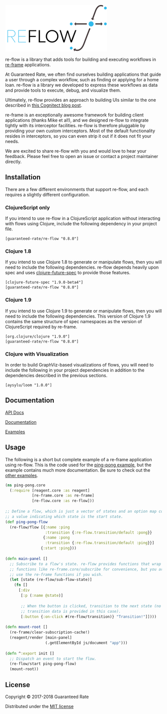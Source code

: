 ![re-flow logo](/images/re-flow.png)

re-flow is a library that adds tools for building and executing workflows in
[re-frame](https://github.com/Day8/re-frame) applications.

At Guaranteed Rate, we often find ourselves building applications that guide a
user through a complex workflow, such as finding or applying for a home loan.
re-flow is a library we developed to express these workflows as data and provide
tools to execute, debug, and visualize them.

Ultimately, re-flow provides an approach to building UIs similar to the one
described in
[this Cognitect blog post](https://blog.cognitect.com/blog/2017/5/22/restate-your-ui-using-state-machines-to-simplify-user-interface-development).

re-frame is an exceptionally awesome framework for building client applications
(thanks Mike et al!), and we designed re-flow to integrate tightly with its
interceptor facilities. re-flow is therefore pluggable by providing your own
custom interceptors. Most of the default functionality resides in interceptors,
so you can even strip it out if it does not fit your needs.

We are excited to share re-flow with you and would love to hear your feedback.
Please feel free to open an issue or contact a project maintainer directly.


## Installation

There are a few different environments that support re-flow, and each requires a
slightly different configuration.

### ClojureScript only

If you intend to use re-flow in a ClojureScript application without interacting
with flows using Clojure, include the following dependency in your project file.

```
[guaranteed-rate/re-flow "0.8.0"]
```

### Clojure 1.8

If you intend to use Clojure 1.8 to generate or manipulate flows, then you will
need to include the following dependencies. re-flow depends heavily upon spec
and uses [clojure-future-spec](https://github.com/tonsky/clojure-future-spec) to
provide those features.

```
[clojure-future-spec "1.9.0-beta4"]
[guaranteed-rate/re-flow "0.8.0"]
```

### Clojure 1.9

If you intend to use Clojure 1.9 to generate or manipulate flows, then you will
need to include the following dependencies. This version of Clojure 1.9 contains
the same structure of spec namespaces as the version of ClojureScript required
by re-frame.

```
[org.clojure/clojure "1.9.0"]
[guaranteed-rate/re-flow "0.8.0"]
```

### Clojure with Visualization

In order to build GraphViz-based visualizations of flows, you will need to
include the following in your project dependencies in addition to the
dependencies described in the previous sections.

```
[aysylu/loom "1.0.0"]
```


## Documentation

[API Docs](https://guaranteed-rate.github.io/re-flow/)

[Documentation](/doc)

[Examples](/examples)


## Usage

The following is a short but complete example of a re-frame application using
re-flow. This is the code used for the [ping-pong example](/examples/ping-pong),
but the example contains much more documentation. Be sure to check out the
[other examples](/examples).


```clojure
(ns ping-pong.core
  (:require [reagent.core :as reagent]
            [re-frame.core :as re-frame]
            [re-flow.core :as re-flow]))

;; Define a flow, which is just a vector of states and an option map containing
;; a value indicating which state is the start state.
(def ping-pong-flow
  (re-flow/flow [{:name :ping
                  :transition {:re-flow.transition/default :pong}}
                 {:name :pong
                  :transition {:re-flow.transition/default :ping}}]
                {:start :ping}))

(defn main-panel []
  ;; Subscribe to a flow's state. re-flow provides functions that wrap re-frame
  ;; functions like re-frame.core/subscribe for convenience, but you are free to
  ;; use the re-frame functions if you wish.
  (let [state (re-flow/sub-flow-state)]
    (fn []
      [:div
       [:p (:name @state)]

       ;; When the button is clicked, transition to the next state (no
       ;; transition data is provided in this case).
       [:button {:on-click #(re-flow/transition)} "Transition!"]])))

(defn mount-root []
  (re-frame/clear-subscription-cache!)
  (reagent/render [main-panel]
                  (.getElementById js/document "app")))

(defn ^:export init []
  ;; Dispatch an event to start the flow.
  (re-flow/start ping-pong-flow)
  (mount-root))
```

## License

Copyright © 2017-2018 Guaranteed Rate

Distributed under the [MIT license](LICENSE)